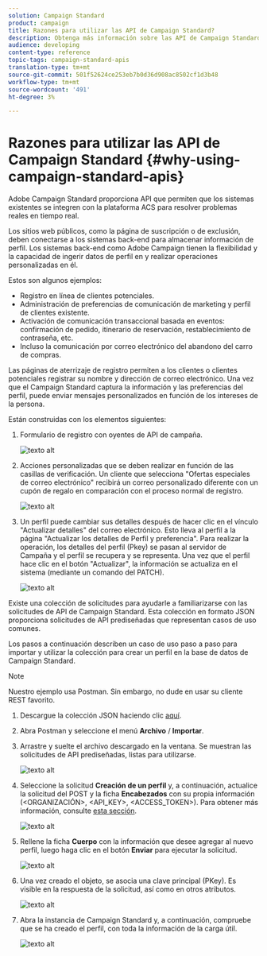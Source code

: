 ```yaml
---
solution: Campaign Standard
product: campaign
title: Razones para utilizar las API de Campaign Standard?
description: Obtenga más información sobre las API de Campaign Standard y por qué utilizarlas.
audience: developing
content-type: reference
topic-tags: campaign-standard-apis
translation-type: tm+mt
source-git-commit: 501f52624ce253eb7b0d36d908ac8502cf1d3b48
workflow-type: tm+mt
source-wordcount: '491'
ht-degree: 3%

---
```



# Razones para utilizar las API de Campaign Standard {#why-using-campaign-standard-apis}

Adobe Campaign Standard proporciona API que permiten que los sistemas existentes se integren con la plataforma ACS para resolver problemas reales en tiempo real.

Los sitios web públicos, como la página de suscripción o de exclusión, deben conectarse a los sistemas back-end para almacenar información de perfil. Los sistemas back-end como Adobe Campaign tienen la flexibilidad y la capacidad de ingerir datos de perfil en y realizar operaciones personalizadas en él.

Estos son algunos ejemplos:

* Registro en línea de clientes potenciales.
* Administración de preferencias de comunicación de marketing y perfil de clientes existente.
* Activación de comunicación transaccional basada en eventos: confirmación de pedido, itinerario de reservación, restablecimiento de contraseña, etc.
* Incluso la comunicación por correo electrónico del abandono del carro de compras.

Las páginas de aterrizaje de registro permiten a los clientes o clientes potenciales registrar su nombre y dirección de correo electrónico. Una vez que el Campaign Standard captura la información y las preferencias del perfil, puede enviar mensajes personalizados en función de los intereses de la persona.

Están construidas con los elementos siguientes:

1. Formulario de registro con oyentes de API de campaña.

   ![texto alt](assets/apis_uc1.png)

1. Acciones personalizadas que se deben realizar en función de las casillas de verificación. Un cliente que selecciona &quot;Ofertas especiales de correo electrónico&quot; recibirá un correo personalizado diferente con un cupón de regalo en comparación con el proceso normal de registro.

   ![texto alt](assets/apis_uc2.png)

1. Un perfil puede cambiar sus detalles después de hacer clic en el vínculo &quot;Actualizar detalles&quot; del correo electrónico. Esto lleva al perfil a la página &quot;Actualizar los detalles de Perfil y preferencia&quot;. Para realizar la operación, los detalles del perfil (Pkey) se pasan al servidor de Campaña y el perfil se recupera y se representa. Una vez que el perfil hace clic en el botón &quot;Actualizar&quot;, la información se actualiza en el sistema (mediante un comando del PATCH).

   ![texto alt](assets/apis_uc3.png)

Existe una colección de solicitudes para ayudarle a familiarizarse con las solicitudes de API de Campaign Standard. Esta colección en formato JSON proporciona solicitudes de API prediseñadas que representan casos de uso comunes.

Los pasos a continuación describen un caso de uso paso a paso para importar y utilizar la colección para crear un perfil en la base de datos de Campaign Standard.

>[!NOTE]
>
>Nuestro ejemplo usa Postman. Sin embargo, no dude en usar su cliente REST favorito.

1. Descargue la colección JSON haciendo clic [aquí](https://helpx.adobe.com/content/dam/help/en/campaign/kb/working-with-acs-api/_jcr_content/main-pars/download_section/download-1/KB_postman_collection.json.zip).

1. Abra Postman y seleccione el menú **Archivo** / **Importar**.

1. Arrastre y suelte el archivo descargado en la ventana. Se muestran las solicitudes de API prediseñadas, listas para utilizarse.

   ![texto alt](assets/postman_collection.png)

1. Seleccione la solicitud **Creación de un perfil** y, a continuación, actualice la solicitud del POST y la ficha **Encabezados** con su propia información (&lt;ORGANIZACIÓN>, &lt;API_KEY>, &lt;ACCESS_TOKEN>). Para obtener más información, consulte [esta sección](../../api/using/setting-up-api-access.md).

   ![texto alt](assets/postman_uc1.png)

1. Rellene la ficha **Cuerpo** con la información que desee agregar al nuevo perfil, luego haga clic en el botón **Enviar** para ejecutar la solicitud.

   ![texto alt](assets/postman_uc2.png)

1. Una vez creado el objeto, se asocia una clave principal (PKey). Es visible en la respuesta de la solicitud, así como en otros atributos.

   ![texto alt](assets/postman_uc3.png)

1. Abra la instancia de Campaign Standard y, a continuación, compruebe que se ha creado el perfil, con toda la información de la carga útil.

   ![texto alt](assets/postman_uc4.png)
